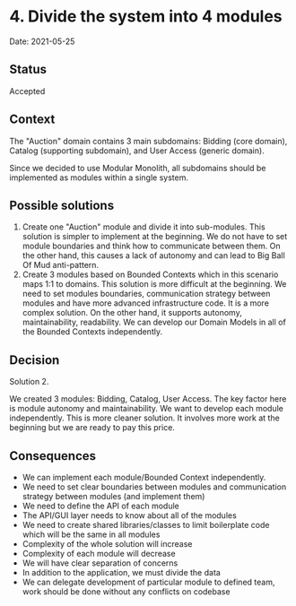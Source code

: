 # 4.   Divide the system into 4 modules 

Date: 2021-05-25

## Status

Accepted

## Context

The "Auction" domain contains 3 main subdomains: Bidding (core domain), Catalog (supporting subdomain), and User Access (generic domain).

Since we decided to use Modular Monolith, all subdomains should be implemented as modules within a single system.

## Possible solutions
1. Create one "Auction" module and divide it into sub-modules. This solution is simpler to implement at the beginning. We do not have to set module boundaries and think how to communicate between them. On the other hand, this causes a lack of autonomy and can lead to Big Ball Of Mud anti-pattern.
2. Create 3 modules based on Bounded Contexts which in this scenario maps 1:1 to domains. This solution is more difficult at the beginning. We need to set modules boundaries, communication strategy between modules and have more advanced infrastructure code. It is a more complex solution. On the other hand, it supports autonomy, maintainability, readability. We can develop our Domain Models in all of the Bounded Contexts independently.

## Decision

Solution 2.

We created 3 modules: Bidding, Catalog, User Access. The key factor here is module autonomy and maintainability. We want to develop each module independently. This is more cleaner solution. It involves more work at the beginning but we are ready to pay this price.

## Consequences
- We can implement each module/Bounded Context independently.
- We need to set clear boundaries between modules and communication strategy between modules (and implement them)
- We need to define the API of each module
- The API/GUI layer needs to know about all of the modules
- We need to create shared libraries/classes to limit boilerplate code which will be the same in all modules
- Complexity of the whole solution will increase
- Complexity of each module will decrease
- We will have clear separation of concerns
- In addition to the application, we must divide the data
- We can delegate development of particular module to defined team, work should be done without any conflicts on codebase
